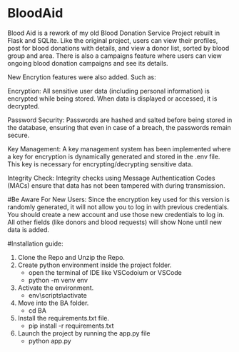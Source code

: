 # BloodAid
Blood Aid is a rework of my old Blood Donation Service Project rebuilt in Flask and SQLite. Like the original project, users can view their profiles, post for blood donations with details, and view a donor list, sorted by blood group and area. There is also a campaigns feature where users can view ongoing blood donation campaigns and see its details.

New Encrytion features were also added. Such as:

Encryption: All sensitive user data (including personal information) is encrypted while being stored. When data is displayed or accessed, it is decrypted.

Password Security: Passwords are hashed and salted before being stored in the database, ensuring that even in case of a breach, the passwords remain secure.

Key Management: A key management system has been implemented where a key for encryption is dynamically generated and stored in the .env file. This key is necessary for encrypting/decrypting sensitive data.

Integrity Check: Integrity checks using Message Authentication Codes (MACs) ensure that data has not been tampered with during transmission.


#Be Aware
For New Users: Since the encryption key used for this version is randomly generated, it will not allow you to log in with previous credentials. You should create a new account and use those new credentials to log in. All other fields (like donors and blood requests) will show None until new data is added.

#Installation guide:

1. Clone the Repo and Unzip the Repo.
2. Create python environment inside the project folder.
    - open the terminal of IDE like VSCodoium or VSCode
    - python -m venv env
3. Activate the environment.
    - env\scripts\activate 
4. Move into the BA folder.
    - cd BA
5. Install the requirements.txt file.
    - pip install -r requirements.txt
6. Launch the project by running the app.py file
    - python app.py
